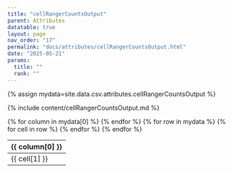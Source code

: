 ```yaml
---
title: "cellRangerCountsOutput"
parent: Attributes
datatable: true
layout: page
nav_order: "17"
permalink: "docs/attributes/cellRangerCountsOutput.html"
date: "2025-05-21"
params:
  title: ""
  rank: ""
---
```

{% assign mydata=site.data.csv.attributes.cellRangerCountsOutput %} 

{% include content/cellRangerCountsOutput.md %}

<table id="myTable" class="display" style="width:100%">
    <thead>
    {% for column in mydata[0] %}
        <th>{{ column[0] }}</th>
    {% endfor %}
    </thead>
    <tbody>
    {% for row in mydata %}
        <tr>
        {% for cell in row %}
            <td>{{ cell[1] }}</td>
        {% endfor %}
        </tr>
    {% endfor %}
    </tbody>
</table>
<script type="text/javascript">
  $(document).ready(function () {
    $('#myTable').DataTable({
      responsive: true,
      deferRender: false,
      paging: false,
      order: [],
    });
  });
</script>
